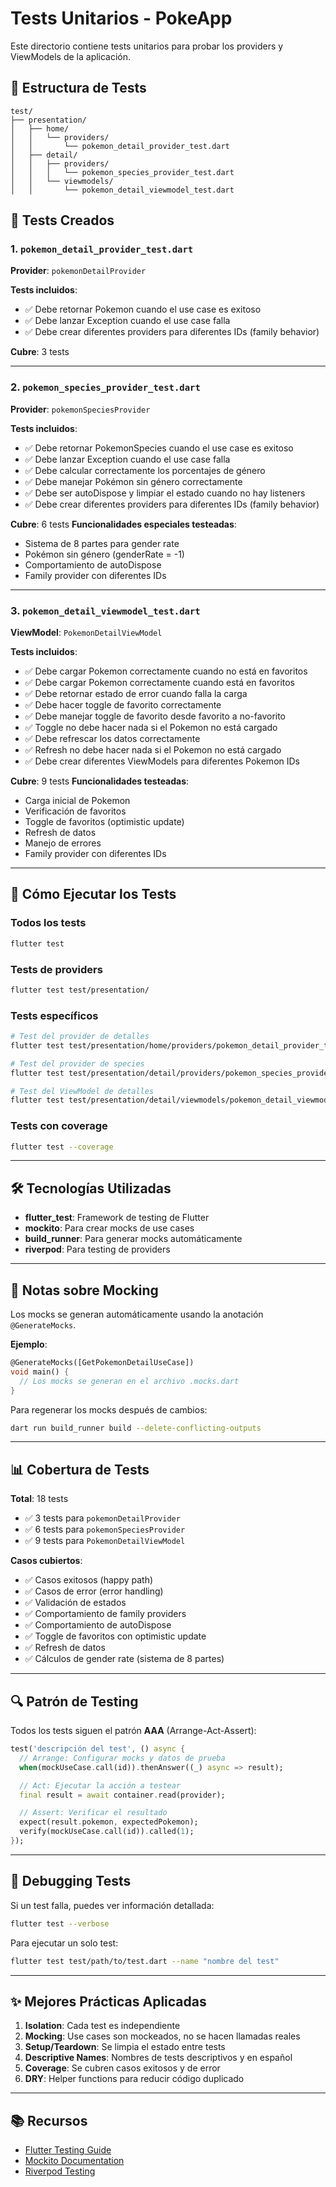 # Tests Unitarios - PokeApp

Este directorio contiene tests unitarios para probar los providers y ViewModels de la aplicación.

## 📁 Estructura de Tests

```
test/
├── presentation/
│   ├── home/
│   │   └── providers/
│   │       └── pokemon_detail_provider_test.dart
│   ├── detail/
│   │   ├── providers/
│   │   │   └── pokemon_species_provider_test.dart
│   │   └── viewmodels/
│   │       └── pokemon_detail_viewmodel_test.dart
```

## 🧪 Tests Creados

### 1. `pokemon_detail_provider_test.dart`

**Provider**: `pokemonDetailProvider`

**Tests incluidos**:

- ✅ Debe retornar Pokemon cuando el use case es exitoso
- ✅ Debe lanzar Exception cuando el use case falla
- ✅ Debe crear diferentes providers para diferentes IDs (family behavior)

**Cubre**: 3 tests

---

### 2. `pokemon_species_provider_test.dart`

**Provider**: `pokemonSpeciesProvider`

**Tests incluidos**:

- ✅ Debe retornar PokemonSpecies cuando el use case es exitoso
- ✅ Debe lanzar Exception cuando el use case falla
- ✅ Debe calcular correctamente los porcentajes de género
- ✅ Debe manejar Pokémon sin género correctamente
- ✅ Debe ser autoDispose y limpiar el estado cuando no hay listeners
- ✅ Debe crear diferentes providers para diferentes IDs (family behavior)

**Cubre**: 6 tests
**Funcionalidades especiales testeadas**:

- Sistema de 8 partes para gender rate
- Pokémon sin género (genderRate = -1)
- Comportamiento de autoDispose
- Family provider con diferentes IDs

---

### 3. `pokemon_detail_viewmodel_test.dart`

**ViewModel**: `PokemonDetailViewModel`

**Tests incluidos**:

- ✅ Debe cargar Pokemon correctamente cuando no está en favoritos
- ✅ Debe cargar Pokemon correctamente cuando está en favoritos
- ✅ Debe retornar estado de error cuando falla la carga
- ✅ Debe hacer toggle de favorito correctamente
- ✅ Debe manejar toggle de favorito desde favorito a no-favorito
- ✅ Toggle no debe hacer nada si el Pokemon no está cargado
- ✅ Debe refrescar los datos correctamente
- ✅ Refresh no debe hacer nada si el Pokemon no está cargado
- ✅ Debe crear diferentes ViewModels para diferentes Pokemon IDs

**Cubre**: 9 tests
**Funcionalidades testeadas**:

- Carga inicial de Pokemon
- Verificación de favoritos
- Toggle de favoritos (optimistic update)
- Refresh de datos
- Manejo de errores
- Family provider con diferentes IDs

---

## 🚀 Cómo Ejecutar los Tests

### Todos los tests

```bash
flutter test
```

### Tests de providers

```bash
flutter test test/presentation/
```

### Tests específicos

```bash
# Test del provider de detalles
flutter test test/presentation/home/providers/pokemon_detail_provider_test.dart

# Test del provider de species
flutter test test/presentation/detail/providers/pokemon_species_provider_test.dart

# Test del ViewModel de detalles
flutter test test/presentation/detail/viewmodels/pokemon_detail_viewmodel_test.dart
```

### Tests con coverage

```bash
flutter test --coverage
```

---

## 🛠️ Tecnologías Utilizadas

- **flutter_test**: Framework de testing de Flutter
- **mockito**: Para crear mocks de use cases
- **build_runner**: Para generar mocks automáticamente
- **riverpod**: Para testing de providers

---

## 📝 Notas sobre Mocking

Los mocks se generan automáticamente usando la anotación `@GenerateMocks`.

**Ejemplo**:

```dart
@GenerateMocks([GetPokemonDetailUseCase])
void main() {
  // Los mocks se generan en el archivo .mocks.dart
}
```

Para regenerar los mocks después de cambios:

```bash
dart run build_runner build --delete-conflicting-outputs
```

---

## 📊 Cobertura de Tests

**Total**: 18 tests

- ✅ 3 tests para `pokemonDetailProvider`
- ✅ 6 tests para `pokemonSpeciesProvider`
- ✅ 9 tests para `PokemonDetailViewModel`

**Casos cubiertos**:

- ✅ Casos exitosos (happy path)
- ✅ Casos de error (error handling)
- ✅ Validación de estados
- ✅ Comportamiento de family providers
- ✅ Comportamiento de autoDispose
- ✅ Toggle de favoritos con optimistic update
- ✅ Refresh de datos
- ✅ Cálculos de gender rate (sistema de 8 partes)

---

## 🔍 Patrón de Testing

Todos los tests siguen el patrón **AAA** (Arrange-Act-Assert):

```dart
test('descripción del test', () async {
  // Arrange: Configurar mocks y datos de prueba
  when(mockUseCase.call(id)).thenAnswer((_) async => result);

  // Act: Ejecutar la acción a testear
  final result = await container.read(provider);

  // Assert: Verificar el resultado
  expect(result.pokemon, expectedPokemon);
  verify(mockUseCase.call(id)).called(1);
});
```

---

## 🐛 Debugging Tests

Si un test falla, puedes ver información detallada:

```bash
flutter test --verbose
```

Para ejecutar un solo test:

```bash
flutter test test/path/to/test.dart --name "nombre del test"
```

---

## ✨ Mejores Prácticas Aplicadas

1. **Isolation**: Cada test es independiente
2. **Mocking**: Use cases son mockeados, no se hacen llamadas reales
3. **Setup/Teardown**: Se limpia el estado entre tests
4. **Descriptive Names**: Nombres de tests descriptivos y en español
5. **Coverage**: Se cubren casos exitosos y de error
6. **DRY**: Helper functions para reducir código duplicado

---

## 📚 Recursos

- [Flutter Testing Guide](https://docs.flutter.dev/testing)
- [Mockito Documentation](https://pub.dev/packages/mockito)
- [Riverpod Testing](https://riverpod.dev/docs/essentials/testing)
